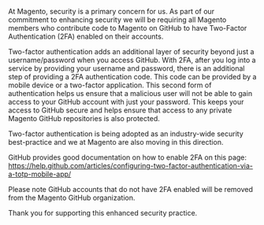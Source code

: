 At Magento, security is a primary concern for us. As part of our commitment to enhancing security we will be requiring all Magento members who contribute code to Magento on GitHub to have Two-Factor Authentication (2FA) enabled on their accounts.

Two-factor authentication adds an additional layer of security beyond just a username/password when you access GitHub. With 2FA, after you log into a service by providing your username and password, there is an additional step of providing a 2FA authentication code. This code can be provided by a mobile device or a two-factor application. This second form of authentication helps us ensure that a malicious user will not be able to gain access to your GitHub account with just your password. This keeps your access to GitHub secure and helps ensure that access to any private Magento GitHub repositories is also protected.

Two-factor authentication is being adopted as an industry-wide security best-practice and we at Magento are also moving in this direction.

GitHub provides good documentation on how to enable 2FA on this page: https://help.github.com/articles/configuring-two-factor-authentication-via-a-totp-mobile-app/

Please note GitHub accounts that do not have 2FA enabled will be removed from the Magento GitHub organization.

Thank you for supporting this enhanced security practice.
